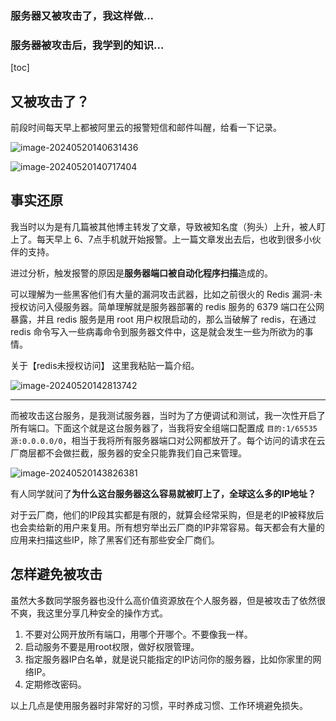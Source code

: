 ### 服务器又被攻击了，我这样做...


### 服务器被攻击后，我学到的知识...




[toc]

## 又被攻击了？

前段时间每天早上都被阿里云的报警短信和邮件叫醒，给看一下记录。

![image-20240520140631436](https://javapub-common-oss.oss-cn-beijing.aliyuncs.com/javapub/202405201406101.png)

![image-20240520140717404](https://javapub-common-oss.oss-cn-beijing.aliyuncs.com/javapub/202405201407293.png)



## 事实还原

我当时以为是有几篇被其他博主转发了文章，导致被知名度（狗头）上升，被人盯上了。每天早上 6、7点手机就开始报警。上一篇文章发出去后，也收到很多小伙伴的支持。



进过分析，触发报警的原因是**服务器端口被自动化程序扫描**造成的。

可以理解为一些黑客他们有大量的漏洞攻击武器，比如之前很火的 Redis 漏洞-未授权访问入侵服务器。简单理解就是服务器部署的 redis 服务的 6379 端口在公网暴露，并且 redis 服务是用 root 用户权限启动的，那么当破解了 redis，在通过 redis 命令写入一些病毒命令到服务器文件中，这是就会发生一些为所欲为的事情。

关于【redis未授权访问】 这里我粘贴一篇介绍。

![image-20240520142813742](https://javapub-common-oss.oss-cn-beijing.aliyuncs.com/javapub/202405201428650.png)

---

而被攻击这台服务，是我测试服务器，当时为了方便调试和测试，我一次性开启了所有端口。下面这个就是这台服务器了，当我将安全组端口配置成 `目的:1/65535 源:0.0.0.0/0`，相当于我将所有服务器端口对公网都放开了。每个访问的请求在云厂商层都不会做拦截，服务器的安全只能靠我们自己来管理。

![image-20240520143826381](https://javapub-common-oss.oss-cn-beijing.aliyuncs.com/javapub/202405201438787.png)

有人同学就问了**为什么这台服务器这么容易就被盯上了，全球这么多的IP地址？**

对于云厂商，他们的IP段其实都是有限的，就算会经常采购，但是老的IP被释放后也会卖给新的用户来复用。所有想穷举出云厂商的IP非常容易。每天都会有大量的应用来扫描这些IP，除了黑客们还有那些安全厂商们。

## 怎样避免被攻击

虽然大多数同学服务器也没什么高价值资源放在个人服务器，但是被攻击了依然很不爽，我这里分享几种安全的操作方式。

1. 不要对公网开放所有端口，用哪个开哪个。不要像我一样。
2. 启动服务不要是用root权限，做好权限管理。
3. 指定服务器IP白名单，就是说只能指定的IP访问你的服务器，比如你家里的网络IP。
4. 定期修改密码。

以上几点是使用服务器时非常好的习惯，平时养成习惯、工作环境避免损失。




